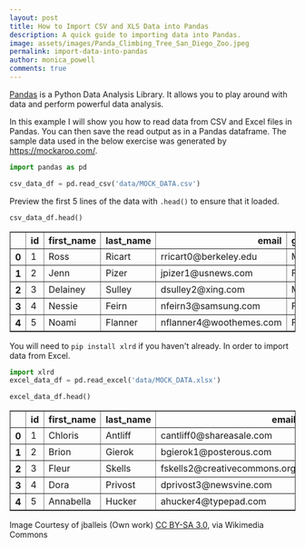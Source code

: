 ```yaml
---
layout: post
title: How to Import CSV and XLS Data into Pandas
description: A quick guide to importing data into Pandas.
image: assets/images/Panda_Climbing_Tree_San_Diego_Zoo.jpeg
permalink: import-data-into-pandas
author: monica_powell
comments: true
---
```


[Pandas](http://pandas.pydata.org/) is a Python Data Analysis Library. It allows you to play around with data and perform powerful data analysis.

In this example I will show you how to read data from CSV and Excel files in Pandas. You can then save the read output as in a Pandas dataframe. The sample data used in the below exercise was generated by https://mockaroo.com/.


```python
import pandas as pd
```


```python
csv_data_df = pd.read_csv('data/MOCK_DATA.csv')
```

Preview the first 5 lines of the data with `.head()` to ensure that it loaded.


```python
csv_data_df.head()
```




<div>
<style>
    .dataframe thead tr:only-child th {
        text-align: right;
    }

    .dataframe thead th {
        text-align: left;
    }

    .dataframe tbody tr th {
        vertical-align: top;
    }
</style>
<table border="1" class="dataframe">
  <thead>
    <tr style="text-align: right;">
      <th></th>
      <th>id</th>
      <th>first_name</th>
      <th>last_name</th>
      <th>email</th>
      <th>gender</th>
      <th>ip_address</th>
    </tr>
  </thead>
  <tbody>
    <tr>
      <th>0</th>
      <td>1</td>
      <td>Ross</td>
      <td>Ricart</td>
      <td>rricart0@berkeley.edu</td>
      <td>Male</td>
      <td>217.151.154.186</td>
    </tr>
    <tr>
      <th>1</th>
      <td>2</td>
      <td>Jenn</td>
      <td>Pizer</td>
      <td>jpizer1@usnews.com</td>
      <td>Female</td>
      <td>104.123.13.234</td>
    </tr>
    <tr>
      <th>2</th>
      <td>3</td>
      <td>Delainey</td>
      <td>Sulley</td>
      <td>dsulley2@xing.com</td>
      <td>Male</td>
      <td>6.101.0.150</td>
    </tr>
    <tr>
      <th>3</th>
      <td>4</td>
      <td>Nessie</td>
      <td>Feirn</td>
      <td>nfeirn3@samsung.com</td>
      <td>Female</td>
      <td>97.93.173.170</td>
    </tr>
    <tr>
      <th>4</th>
      <td>5</td>
      <td>Noami</td>
      <td>Flanner</td>
      <td>nflanner4@woothemes.com</td>
      <td>Female</td>
      <td>174.228.138.242</td>
    </tr>
  </tbody>
</table>
</div>



You will need to `pip install xlrd` if you haven't already. In order to import data from Excel.


```python
import xlrd
excel_data_df = pd.read_excel('data/MOCK_DATA.xlsx')
```


```python
excel_data_df.head()
```




<div>
<style>
    .dataframe thead tr:only-child th {
        text-align: right;
    }

    .dataframe thead th {
        text-align: left;
    }

    .dataframe tbody tr th {
        vertical-align: top;
    }
</style>
<table border="1" class="dataframe">
  <thead>
    <tr style="text-align: right;">
      <th></th>
      <th>id</th>
      <th>first_name</th>
      <th>last_name</th>
      <th>email</th>
      <th>gender</th>
      <th>ip_address</th>
    </tr>
  </thead>
  <tbody>
    <tr>
      <th>0</th>
      <td>1</td>
      <td>Chloris</td>
      <td>Antliff</td>
      <td>cantliff0@shareasale.com</td>
      <td>Female</td>
      <td>131.17.2.171</td>
    </tr>
    <tr>
      <th>1</th>
      <td>2</td>
      <td>Brion</td>
      <td>Gierok</td>
      <td>bgierok1@posterous.com</td>
      <td>Male</td>
      <td>245.41.126.3</td>
    </tr>
    <tr>
      <th>2</th>
      <td>3</td>
      <td>Fleur</td>
      <td>Skells</td>
      <td>fskells2@creativecommons.org</td>
      <td>Female</td>
      <td>75.0.34.132</td>
    </tr>
    <tr>
      <th>3</th>
      <td>4</td>
      <td>Dora</td>
      <td>Privost</td>
      <td>dprivost3@newsvine.com</td>
      <td>Female</td>
      <td>51.202.4.39</td>
    </tr>
    <tr>
      <th>4</th>
      <td>5</td>
      <td>Annabella</td>
      <td>Hucker</td>
      <td>ahucker4@typepad.com</td>
      <td>Female</td>
      <td>124.80.181.41</td>
    </tr>
  </tbody>
</table>
</div>



Image Courtesy of jballeis (Own work) [CC BY-SA 3.0](http://creativecommons.org/licenses/by-sa/3.0), via Wikimedia Commons
